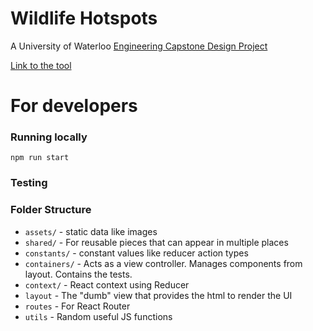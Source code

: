 # Wildlife Hotspots

A University of Waterloo [Engineering Capstone Design Project](https://uwaterloo.ca/capstone-design/)

[Link to the tool](http://uwaterloo-wildlife-modeling.web.app/)

# For developers

### Running locally

`npm run start`

### Testing

### Folder Structure

- `assets/` - static data like images
- `shared/` - For reusable pieces that can appear in multiple places
- `constants/` - constant values like reducer action types
- `containers/` - Acts as a view controller. Manages components from layout. Contains the tests.
- `context/` - React context using Reducer
- `layout` - The "dumb" view that provides the html to render the UI
- `routes` - For React Router
- `utils` - Random useful JS functions
